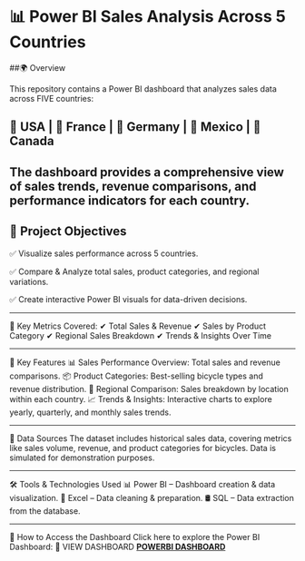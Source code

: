 # 📊 Power BI Sales Analysis Across 5 Countries

##🌍 Overview

This repository contains a Power BI dashboard that analyzes sales data across FIVE countries:

📍 USA | 📍 France | 📍 Germany | 📍 Mexico | 📍 Canada
---
The dashboard provides a comprehensive view of sales trends, revenue comparisons, and performance indicators for each country.
---

## 🎯 Project Objectives
✅ Visualize sales performance across 5 countries.

✅ Compare & Analyze total sales, product categories, and regional variations.

✅ Create interactive Power BI visuals for data-driven decisions.

---

🔹 Key Metrics Covered:
✔ Total Sales & Revenue
✔ Sales by Product Category
✔ Regional Sales Breakdown
✔ Trends & Insights Over Time

---

🚀 Key Features
📊 Sales Performance Overview: Total sales and revenue comparisons.
📦 Product Categories: Best-selling bicycle types and revenue distribution.
📍 Regional Comparison: Sales breakdown by location within each country.
📈 Trends & Insights: Interactive charts to explore yearly, quarterly, and monthly sales trends.

---

🔗 Data Sources
The dataset includes historical sales data, covering metrics like sales volume, revenue, and product categories for bicycles.
Data is simulated for demonstration purposes.

---

🛠 Tools & Technologies Used
📊 Power BI – Dashboard creation & data visualization.
📑 Excel – Data cleaning & preparation.
🛢 SQL – Data extraction from the database.

---
📌 How to Access the Dashboard
Click here to explore the Power BI Dashboard:
🔗 VIEW DASHBOARD **[POWERBI DASHBOARD](https://app.powerbi.com/links/rcD0BHTwBC?ctid=73398a8a-1bd5-47d0-a76c-cc59d4343b72&pbi_source=linkShare&bookmarkGuid=e472434d-9c48-4b17-8759-5cfe628aca3f)** 
